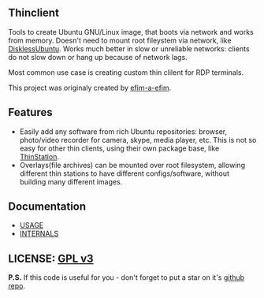 ## Thinclient

Tools to create Ubuntu GNU/Linux image, that boots via network and works from memory. Doesn't need to mount root fileystem via network, like [DisklessUbuntu](https://help.ubuntu.com/community/DisklessUbuntuHowto). Works much better in slow or unreliable networks: clients do not slow down or hang up because of network lags.

Most common use case is creating custom thin clilent for RDP terminals.

This project was originaly created by [efim-a-efim](https://github.com/efim-a-efim).

## Features

* Easily add any software from rich Ubuntu repositories: browser, photo/video recorder for camera, skype, media player, etc. This is not so easy for other thin clients, using their own package base, like [ThinStation](http://www.thinstation.org/).
* Overlays(file archives) can be mounted over root filesystem, allowing different thin stations to have different configs/software, without building many different images.

## Documentation

* [USAGE](docs/USAGE.md)
* [INTERNALS](docs/INTERNALS.md)

## LICENSE: [GPL v3](LICENSE)

**P.S.** If this code is useful for you - don't forget to put a star on it's [github repo](https://github.com/selivan/thinclient).
